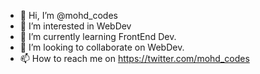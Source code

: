 - 👋 Hi, I’m @mohd_codes
- 👀 I’m interested in WebDev
- 🌱 I’m currently learning FrontEnd Dev.
- 💞️ I’m looking to collaborate on WebDev.
- 📫 How to reach me on https://twitter.com/mohd_codes

<!---
MTechlegits/MTechlegits is a ✨ special ✨ repository because its `README.md` (this file) appears on your GitHub profile.
You can click the Preview link to take a look at your changes.
--->
